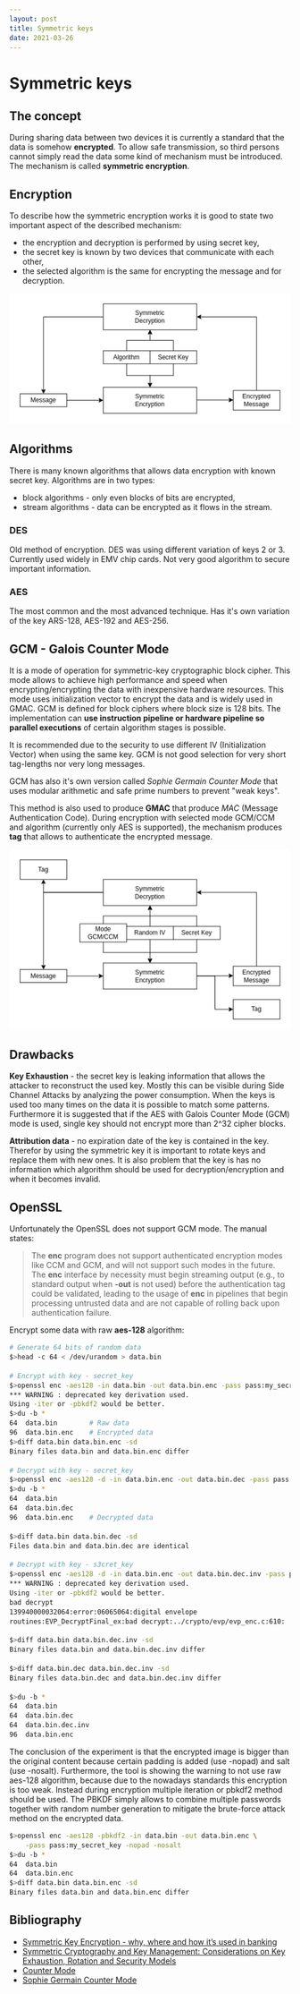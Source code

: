 ```yaml
---
layout: post
title: Symmetric keys
date: 2021-03-26
---
```

# Symmetric keys
## The concept
During sharing data between two devices it is currently a standard that the data is somehow **encrypted**. To allow safe transmission, so third persons cannot simply read the data some kind of mechanism must be introduced. The mechanism is called **symmetric encryption**.

## Encryption
To describe how the symmetric encryption works it is good to state two important aspect of the described mechanism:
- the encryption and decryption is performed by using secret key,
- the secret key is known by two devices that communicate with each other,
- the selected algorithm is the same for encrypting the message and for decryption.

![Block Diagram](images/symmetric_keys/block_diagram.png)

## Algorithms
There is many known algorithms that allows data encryption with known secret key.  Algorithms are in two types:
- block algorithms - only even blocks of bits are encrypted,
- stream algorithms - data can be encrypted as it flows in the stream.

### DES
Old method of encryption. DES was using different variation of keys 2 or 3. Currently used widely in EMV chip cards. Not very good algorithm to secure important information.

### AES
The most common and the most advanced technique. Has it's own variation of the key ARS-128, AES-192 and AES-256.

## GCM - Galois Counter Mode
It is a mode of operation for symmetric-key cryptographic block cipher. This mode allows to achieve high performance and speed when encrypting/encrypting the data with inexpensive hardware resources. This mode uses initialization vector to encrypt the data and is widely used in GMAC. GCM is defined for block ciphers where block size is 128 bits. The implementation can **use instruction pipeline or hardware pipeline so parallel executions** of certain algorithm stages is possible. 

It is recommended due to the security to use different IV (Initialization Vector) when using the same key. GCM is not good selection for very short tag-lengths nor very long messages. 

GCM has also it's own version called *Sophie Germain Counter Mode* that uses modular arithmetic and safe prime numbers to prevent "weak keys".

This method is also used to produce **GMAC** that produce *MAC* (Message Authentication Code). During encryption with selected mode GCM/CCM and algorithm (currently only AES is supported), the mechanism produces **tag** that allows to authenticate the encrypted message.

![Block Diagram](images/symmetric_keys/block_diagram_gmac.png)

## Drawbacks
**Key Exhaustion** - the secret key is leaking information that allows the attacker to reconstruct the used key. Mostly this can be visible during Side Channel Attacks by analyzing the power consumption. When the keys is used too many times on the data it is possible to match some patterns. Furthermore it is suggested that if the AES with  Galois Counter Mode (GCM) mode is used, single key should not encrypt more than 2^32 cipher blocks.

**Attribution data** - no expiration date of the key is contained in the key. Therefor by using the symmetric key it is important to rotate keys and replace them with new ones. It is also problem that the key is has no information which algorithm should be used for decryption/encryption and when it becomes invalid.

## OpenSSL
Unfortunately the OpenSSL does not support GCM mode. The manual states:
>The **enc** program does not support authenticated encryption modes like CCM and GCM, and will not support such modes in the future. The **enc** interface by necessity must begin streaming output (e.g., to standard output when **-out** is not used) before the authentication tag could be validated, leading to the usage of **enc** in pipelines that begin processing untrusted data and are not capable of rolling back upon authentication failure.

Encrypt some data with raw **aes-128** algorithm:
```bash
# Generate 64 bits of random data
$>head -c 64 < /dev/urandom > data.bin 

# Encrypt with key - secret_key
$>openssl enc -aes128 -in data.bin -out data.bin.enc -pass pass:my_secret_key
*** WARNING : deprecated key derivation used.
Using -iter or -pbkdf2 would be better.
$>du -b *
64	data.bin        # Raw data
96	data.bin.enc    # Encrypted data
$>diff data.bin data.bin.enc -sd
Binary files data.bin and data.bin.enc differ

# Decrypt with key - secret_key
$>openssl enc -aes128 -d -in data.bin.enc -out data.bin.dec -pass pass:my_secret_key
$>du -b *
64	data.bin
64	data.bin.dec
96	data.bin.enc    # Decrypted data

$>diff data.bin data.bin.dec -sd
Files data.bin and data.bin.dec are identical

# Decrypt with key - s3cret_key
$>openssl enc -aes128 -d -in data.bin.enc -out data.bin.dec.inv -pass pass:my_s3cret_key
*** WARNING : deprecated key derivation used.
Using -iter or -pbkdf2 would be better.
bad decrypt
139940000032064:error:06065064:digital envelope
routines:EVP_DecryptFinal_ex:bad decrypt:../crypto/evp/evp_enc.c:610:

$>diff data.bin data.bin.dec.inv -sd
Binary files data.bin and data.bin.dec.inv differ

$>diff data.bin.dec data.bin.dec.inv -sd
Binary files data.bin.dec and data.bin.dec.inv differ

$>du -b *
64	data.bin
64	data.bin.dec
64	data.bin.dec.inv
96	data.bin.enc
```

The conclusion of the experiment is that the encrypted image is bigger than the original content because certain padding is added (use -nopad) and salt (use -nosalt).
Furthermore, the tool is showing the warning to not use raw aes-128 algorithm, because due to the nowadays standards this encryption is too weak. Instead during encryption multiple iteration or pbkdf2 method should be used. The PBKDF simply allows to combine multiple passwords together with random number generation to mitigate the brute-force attack method on the encrypted data.

```bash
$>openssl enc -aes128 -pbkdf2 -in data.bin -out data.bin.enc \
	-pass pass:my_secret_key -nopad -nosalt
$>du -b *
64	data.bin
64	data.bin.enc
$>diff data.bin data.bin.enc -sd
Binary files data.bin and data.bin.enc differ
```

## Bibliography
- [Symmetric Key Encryption - why, where and how it’s used in banking](https://www.cryptomathic.com/news-events/blog/symmetric-key-encryption-why-where-and-how-its-used-in-banking)
- [Symmetric Cryptography and Key Management: Considerations on Key Exhaustion, Rotation and Security Models](https://www.cryptomathic.com/news-events/blog/symmetric-cryptography-and-key-management-considerations-on-key-exhaustion-rotation-and-security-models)
- [Counter Mode](https://en.wikipedia.org/wiki/Galois/Counter_Mode)
- [Sophie Germain Counter Mode](https://en.wikipedia.org/wiki/Sophie_Germain_Counter_Mode)